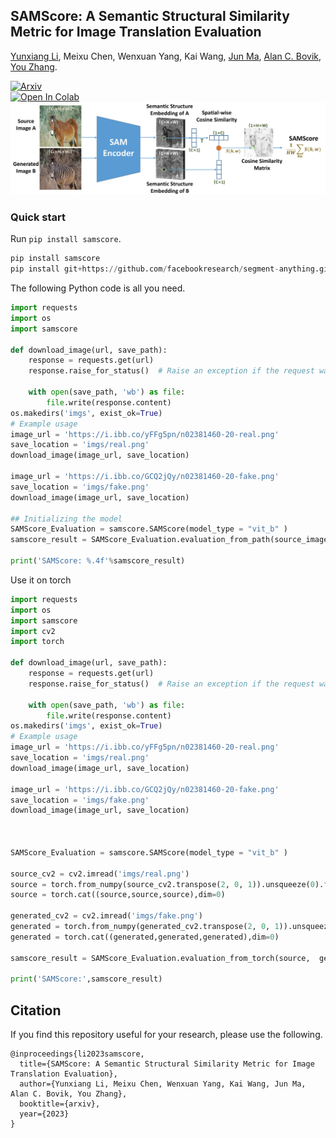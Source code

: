 
## SAMScore: A Semantic Structural Similarity Metric for Image Translation Evaluation

[Yunxiang Li](https://www.yunxiangli.top/), Meixu Chen, Wenxuan Yang, Kai Wang, [Jun Ma](https://scholar.google.com/citations?hl=zh-CN&user=bW1UV4IAAAAJ), [Alan C. Bovik](https://www.ece.utexas.edu/people/faculty/alan-bovik), [You Zhang](https://profiles.utsouthwestern.edu/profile/161901/you-zhang.html). 

<div>
    <a href="https://arxiv.org/pdf/2305.15367.pdf"><img src="https://info.arxiv.org/brand/images/brand-logo-primary.jpg" alt="Arxiv" width=85></a> 
      <br>
    <a href="https://colab.research.google.com/github/Kent0n-Li/SAMScore/blob/main/SAMScore.ipynb#scrollTo=mCidlfXu88UY"><img src="https://colab.research.google.com/assets/colab-badge.svg" alt="Open In Colab"></a>
  </div>

  
  
<img src='imgs/overview.jpg' width=1200>

### Quick start

Run `pip install samscore`.
```python
pip install samscore
pip install git+https://github.com/facebookresearch/segment-anything.git
```

The following Python code is all you need.
```python
import requests
import os
import samscore

def download_image(url, save_path):
    response = requests.get(url)
    response.raise_for_status()  # Raise an exception if the request was unsuccessful

    with open(save_path, 'wb') as file:
        file.write(response.content)
os.makedirs('imgs', exist_ok=True)
# Example usage
image_url = 'https://i.ibb.co/yFFg5pn/n02381460-20-real.png'
save_location = 'imgs/real.png'
download_image(image_url, save_location)

image_url = 'https://i.ibb.co/GCQ2jQy/n02381460-20-fake.png'
save_location = 'imgs/fake.png'
download_image(image_url, save_location)

## Initializing the model
SAMScore_Evaluation = samscore.SAMScore(model_type = "vit_b" )
samscore_result = SAMScore_Evaluation.evaluation_from_path(source_image_path='imgs/real.png',  generated_image_path='imgs/fake.png')

print('SAMScore: %.4f'%samscore_result)
```

Use it on torch
```python
import requests
import os
import samscore
import cv2
import torch

def download_image(url, save_path):
    response = requests.get(url)
    response.raise_for_status()  # Raise an exception if the request was unsuccessful

    with open(save_path, 'wb') as file:
        file.write(response.content)
os.makedirs('imgs', exist_ok=True)
# Example usage
image_url = 'https://i.ibb.co/yFFg5pn/n02381460-20-real.png'
save_location = 'imgs/real.png'
download_image(image_url, save_location)

image_url = 'https://i.ibb.co/GCQ2jQy/n02381460-20-fake.png'
save_location = 'imgs/fake.png'
download_image(image_url, save_location)



SAMScore_Evaluation = samscore.SAMScore(model_type = "vit_b" )

source_cv2 = cv2.imread('imgs/real.png')
source = torch.from_numpy(source_cv2.transpose(2, 0, 1)).unsqueeze(0).float()
source = torch.cat((source,source,source),dim=0)

generated_cv2 = cv2.imread('imgs/fake.png')
generated = torch.from_numpy(generated_cv2.transpose(2, 0, 1)).unsqueeze(0).float()
generated = torch.cat((generated,generated,generated),dim=0)

samscore_result = SAMScore_Evaluation.evaluation_from_torch(source,  generated)

print('SAMScore:',samscore_result)
```

## Citation

If you find this repository useful for your research, please use the following.

```
@inproceedings{li2023samscore,
  title={SAMScore: A Semantic Structural Similarity Metric for Image Translation Evaluation},
  author={Yunxiang Li, Meixu Chen, Wenxuan Yang, Kai Wang, Jun Ma, Alan C. Bovik, You Zhang},
  booktitle={arxiv},
  year={2023}
}
```


